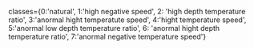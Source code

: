classes={0:'natural',
        1:'high negative speed',
        2: 'high depth temperature ratio',
        3:'anormal hight temperatute speed',
        4:'hight temperature speed',
        5:'anormal low depth temperature ratio',
        6: 'anormal hight depth temperature ratio',
        7:'anormal negative temperature speed'}
